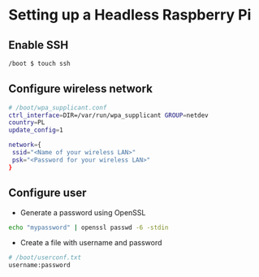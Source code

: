 # Setting up a Headless Raspberry Pi

## Enable SSH

```bash
/boot $ touch ssh
```

## Configure wireless network

```bash
# /boot/wpa_supplicant.conf
ctrl_interface=DIR=/var/run/wpa_supplicant GROUP=netdev
country=PL
update_config=1

network={
 ssid="<Name of your wireless LAN>"
 psk="<Password for your wireless LAN>"
}
```

## Configure user

* Generate a password using OpenSSL
```bash
echo "mypassword" | openssl passwd -6 -stdin
```

* Create a file with username and password
```bash
# /boot/userconf.txt
username:password
```
